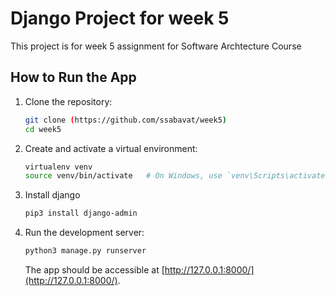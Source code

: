 # Django Project for week 5

This project is for week 5 assignment for Software Archtecture Course

## How to Run the App

1. Clone the repository:

    ```bash
    git clone (https://github.com/ssabavat/week5)
    cd week5
    ```


2. Create and activate a virtual environment:

    ```bash
    virtualenv venv
    source venv/bin/activate   # On Windows, use `venv\Scripts\activate`
    `````
3. Install django

    ```bash
    pip3 install django-admin
    `````
3. Run the development server:

    ```bash
    python3 manage.py runserver
    ```

   The app should be accessible at [http://127.0.0.1:8000/](http://127.0.0.1:8000/).


